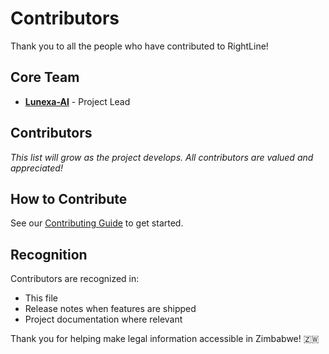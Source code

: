 # Contributors

Thank you to all the people who have contributed to RightLine!

## Core Team

- **[Lunexa-AI](https://github.com/Lunexa-AI)** - Project Lead

## Contributors

<!-- 
When you contribute, add yourself to this list in alphabetical order:

- **[Your Name](https://github.com/yourusername)** - Brief description of contribution

Categories:
- 💻 Code
- 📖 Documentation  
- 🎨 Design
- 🤔 Ideas & Planning
- 🧪 Testing
- 🌍 Translation
- 🔧 Maintenance
- 👀 Reviews
-->

*This list will grow as the project develops. All contributors are valued and appreciated!*

## How to Contribute

See our [Contributing Guide](CONTRIBUTING.md) to get started.

## Recognition

Contributors are recognized in:
- This file
- Release notes when features are shipped
- Project documentation where relevant

Thank you for helping make legal information accessible in Zimbabwe! 🇿🇼
